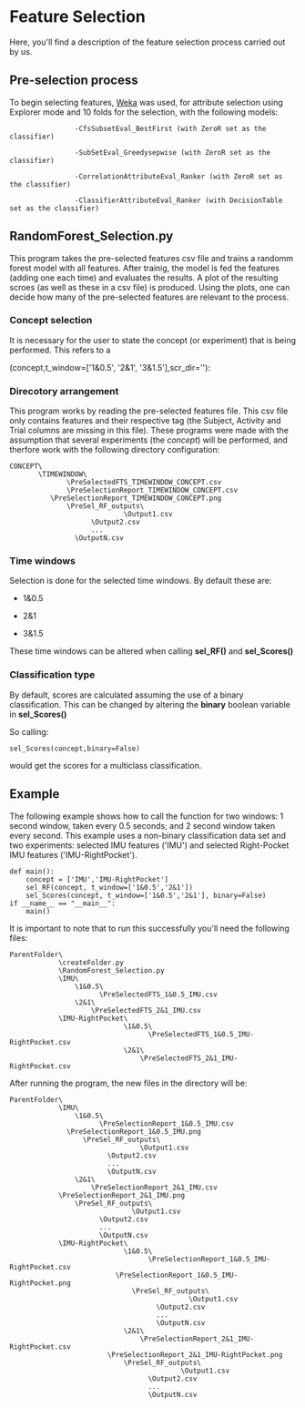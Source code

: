 # Feature Selection

Here, you'll find a description of the feature selection process carried out by us.

## Pre-selection process

To begin selecting features, [Weka](https://www.cs.waikato.ac.nz/~ml/weka/index.html) was used, for attribute selection using Explorer mode and 10 folds for the selection, with the following models:

					-CfsSubsetEval_BestFirst (with ZeroR set as the classifier)
					
					-SubSetEval_Greedysepwise (with ZeroR set as the classifier)
					
					-CorrelationAttributeEval_Ranker (with ZeroR set as the classifier)
					
					-ClassifierAttributeEval_Ranker (with DecisionTable set as the classifier)
     

## RandomForest_Selection.py


This program takes the pre-selected features csv file and trains a randomm forest model with all features. After trainig, the model is fed the features (adding one each time) and evaluates the results. A plot of the resulting scroes (as well as these in a csv file) is produced. Using the plots, one can decide how many of the pre-selected features are relevant to the process.

### Concept selection

It is necessary for the user to state the concept (or experiment) that is being performed. This refers to a

(concept,t_window=['1&0.5', '2&1', '3&1.5'],scr_dir=''):

### Direcotory arrangement

This program works by reading the pre-selected features file. This csv file only contains features and their respective tag (the Subject, Activity and Trial columns are missing in this file). These programs were made with the assumption that several experiments (the _concept_) will be performed, and therfore work with the following directory configuration:


    CONCEPT\
           \TIMEWINDOW\
	              \PreSelectedFTS_TIMEWINDOW_CONCEPT.csv
	              \PreSelectionReport_TIMEWINDOW_CONCEPT.csv
		      \PreSelectionReport_TIMEWINDOW_CONCEPT.png
	              \PreSel_RF_outputs\
		                        \Output1.csv
				        \Output2.csv
				        ...
					\OutputN.csv
    


### Time windows

Selection is done for the selected time windows. By default these are:

- 1&0.5

- 2&1

- 3&1.5

These time windows can be altered when calling **sel_RF()** and **sel_Scores()**

### Classification type

By default, scores are calculated assuming the use of a binary classification. This can be changed by altering the **binary** boolean variable in **sel_Scores()**

So calling:

    sel_Scores(concept,binary=False)
    
 would get the scores for a multiclass classification.

## Example

The following example shows how to call the function for two windows: 1 second window, taken every 0.5 seconds; and 2 second window taken every second. This example uses a non-binary classification data set and two experiments: selected IMU features ('IMU') and selected Right-Pocket IMU features ('IMU-RightPocket').

    def main():
        concept = ['IMU','IMU-RightPocket']
        sel_RF(concept, t_window=['1&0.5','2&1'])
        sel_Scores(concept, t_window=['1&0.5','2&1'], binary=False)
    if __name__ == "__main__":
        main()


It is important to note that to run this successfully you'll need the following files:


    ParentFolder\
                \createFolder.py
                \RandomForest_Selection.py
                \IMU\
                    \1&0.5\
                          \PreSelectedFTS_1&0.5_IMU.csv
                    \2&1\
                        \PreSelectedFTS_2&1_IMU.csv
                \IMU-RightPocket\
                                \1&0.5\
                                      \PreSelectedFTS_1&0.5_IMU-RightPocket.csv
                                \2&1\
                                    \PreSelectedFTS_2&1_IMU-RightPocket.csv


After running the program, the new files in the directory will be:


    ParentFolder\
                \IMU\
                    \1&0.5\
                          \PreSelectionReport_1&0.5_IMU.csv
		          \PreSelectionReport_1&0.5_IMU.png
	                  \PreSel_RF_outputs\
		                            \Output1.csv
				            \Output2.csv
				            ...
				       	    \OutputN.csv
                    \2&1\
                        \PreSelectionReport_2&1_IMU.csv
		        \PreSelectionReport_2&1_IMU.png
	                \PreSel_RF_outputs\
		                          \Output1.csv
				          \Output2.csv
				          ...
				       	  \OutputN.csv
                \IMU-RightPocket\
                                \1&0.5\
                                      \PreSelectionReport_1&0.5_IMU-RightPocket.csv
		                      \PreSelectionReport_1&0.5_IMU-RightPocket.png
	                              \PreSel_RF_outputs\
		                                        \Output1.csv
				                        \Output2.csv
				                        ...
				       	                \OutputN.csv
                                \2&1\
                                    \PreSelectionReport_2&1_IMU-RightPocket.csv
		                    \PreSelectionReport_2&1_IMU-RightPocket.png
	                            \PreSel_RF_outputs\
		                                      \Output1.csv
				                      \Output2.csv
				                      ...
				       	              \OutputN.csv
